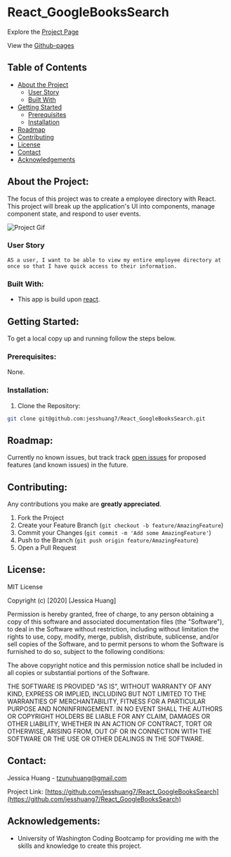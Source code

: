# React_GoogleBooksSearch

Explore the [Project Page](https://github.com/jesshuang7/React_GoogleBooksSearch)

View the [Github-pages](https://jesshuang7.github.io/React_GoogleBooksSearch/)


## Table of Contents

* [About the Project](#about-the-project)
  * [User Story](#user-story)
  * [Built With](#built-with)
* [Getting Started](#getting-started)
  * [Prerequisites](#prerequisites)
  * [Installation](#installation)
* [Roadmap](#roadmap)
* [Contributing](#contributing)
* [License](#License)
* [Contact](#contact)
* [Acknowledgements](#acknowledgements)

## About the Project:
The focus of this project was to create a employee directory with React. This project will break up the application's UI into components, manage component state, and respond to user events.


![Project Gif](/create-react-express/client/public/React_GoogleBooksSearch.gif)

### User Story

```
AS a user, I want to be able to view my entire employee directory at once so that I have quick access to their information.

```

### Built With:
* This app is build upon [react](https://reactjs.org/).

## Getting Started:
To get a local copy up and running follow the steps below.

### Prerequisites:
None.

### Installation:
1. Clone the Repository:
```sh
git clone git@github.com:jesshuang7/React_GoogleBooksSearch.git
```

## Roadmap:
Currently no known issues, but track track [open issues](https://github.com/jesshuang7/React_GoogleBooksSearch/issues ) for proposed features (and known issues) in the future.


## Contributing:
Any contributions you make are **greatly appreciated**.

1. Fork the Project
2. Create your Feature Branch (`git checkout -b feature/AmazingFeature`)
3. Commit your Changes (`git commit -m 'Add some AmazingFeature'`)
4. Push to the Branch (`git push origin feature/AmazingFeature`)
5. Open a Pull Request

## License:

MIT License

Copyright (c) [2020] [Jessica Huang]

Permission is hereby granted, free of charge, to any person obtaining a copy
of this software and associated documentation files (the "Software"), to deal
in the Software without restriction, including without limitation the rights
to use, copy, modify, merge, publish, distribute, sublicense, and/or sell
copies of the Software, and to permit persons to whom the Software is
furnished to do so, subject to the following conditions:

The above copyright notice and this permission notice shall be included in all
copies or substantial portions of the Software.

THE SOFTWARE IS PROVIDED "AS IS", WITHOUT WARRANTY OF ANY KIND, EXPRESS OR
IMPLIED, INCLUDING BUT NOT LIMITED TO THE WARRANTIES OF MERCHANTABILITY,
FITNESS FOR A PARTICULAR PURPOSE AND NONINFRINGEMENT. IN NO EVENT SHALL THE
AUTHORS OR COPYRIGHT HOLDERS BE LIABLE FOR ANY CLAIM, DAMAGES OR OTHER
LIABILITY, WHETHER IN AN ACTION OF CONTRACT, TORT OR OTHERWISE, ARISING FROM,
OUT OF OR IN CONNECTION WITH THE SOFTWARE OR THE USE OR OTHER DEALINGS IN THE
SOFTWARE.

## Contact:
Jessica Huang - tzunuhuang@gmail.com

Project Link: [https://github.com/jesshuang7/React_GoogleBooksSearch](https://github.com/jesshuang7/React_GoogleBooksSearch)

## Acknowledgements: 
* University of Washington Coding Bootcamp for providing me with the skills and knowledge to create this project. 
